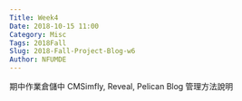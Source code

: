 ```yaml
---
Title: Week4
Date: 2018-10-15 11:00
Category: Misc
Tags: 2018Fall
Slug: 2018-Fall-Project-Blog-w6
Author: NFUMDE
---
```


期中作業倉儲中 CMSimfly, Reveal, Pelican Blog 管理方法說明

<!-- PELICAN_END_SUMMARY -->



